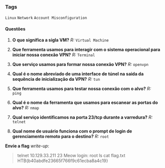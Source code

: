 ### Tags 
`Linux` `Network` `Account Misconfiguration`
#### Questões 

1. **O que significa a sigla VM?** 
*R:* `Virtual Machine`

2. **Que ferramenta usamos para interagir com o sistema operacional para iniciar nossa conexão VPN?**
*R:* `Terminal`

3. **Que serviço usamos para formar nossa conexão VPN?** 
*R:* `openvpn`

4. **Qual é o nome abreviado de uma interface de túnel na saida da sequência de inicialização da VPN?**
    *R:* `tun`

5. **Que ferramenta usamos para testar nossa conexão com o alvo?**
*R:* `ping`

6. **Qual é o nome da ferramenta que usamos para escanear as portas do alvo?**
*R:* `nmap`

7. **Qual serviço identificamos na porta 23/tcp durante a varredura?**
*R:* `telnet`

8. **Qual nome de usuário funciona com o prompt de login de gerenciamento remoto para o destino?**
*R:* `root`

**Envie a flag**
_write-up_:
> telnet 10.129.33.211 23
> Meow login: root
> ls
> cat flag.txt
> HTB{b40abdfe23665f766f9c61ecba8a4c19}
